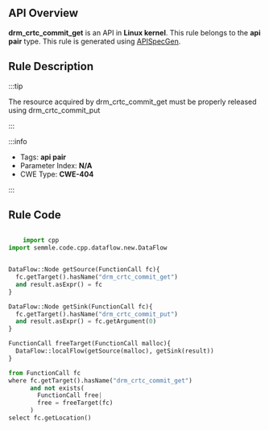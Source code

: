 ---
---


## API Overview
**drm_crtc_commit_get** is an API in **Linux kernel**. This rule belongs to the **api pair** type. This rule is generated using [APISpecGen](../../tools/APISpecGen).
## Rule Description

:::tip

The resource acquired by drm_crtc_commit_get must be properly released using drm_crtc_commit_put

:::

:::info

- Tags: **api pair**
- Parameter Index: **N/A**
- CWE Type: **CWE-404**

:::

## Rule Code
```python

    import cpp
import semmle.code.cpp.dataflow.new.DataFlow


DataFlow::Node getSource(FunctionCall fc){
  fc.getTarget().hasName("drm_crtc_commit_get")
  and result.asExpr() = fc
}

DataFlow::Node getSink(FunctionCall fc){
  fc.getTarget().hasName("drm_crtc_commit_put")
  and result.asExpr() = fc.getArgument(0)
}

FunctionCall freeTarget(FunctionCall malloc){
  DataFlow::localFlow(getSource(malloc), getSink(result))
}

from FunctionCall fc
where fc.getTarget().hasName("drm_crtc_commit_get")
      and not exists(
        FunctionCall free| 
        free = freeTarget(fc)
      )
select fc.getLocation()

    
```